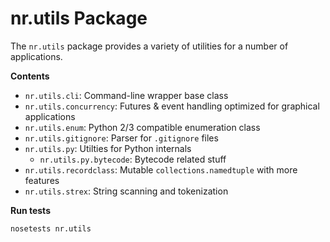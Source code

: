 # nr.utils Package

The `nr.utils` package provides a variety of utilities for a number of
applications.

__Contents__

- `nr.utils.cli`: Command-line wrapper base class
- `nr.utils.concurrency`: Futures & event handling optimized for graphical applications
- `nr.utils.enum`: Python 2/3 compatible enumeration class
- `nr.utils.gitignore`: Parser for `.gitignore` files
- `nr.utils.py`: Utilties for Python internals
  - `nr.utils.py.bytecode`: Bytecode related stuff
- `nr.utils.recordclass`: Mutable `collections.namedtuple` with more features
- `nr.utils.strex`: String scanning and tokenization

__Run tests__

    nosetests nr.utils
